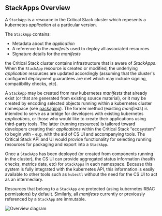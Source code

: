 
StackApps Overview
------------------

A `StackApp` is a resource in the Critical Stack cluster which repesents
a kubernetes *application* at a particular version.

The `StackApp` contains:

  - Metadata about the *application*
  - A reference to the *manifests* used to deploy all associated resources
  - Signature details for the *manifests*

the Critical Stack cluster contains infrastructure that is aware of *StackApps*.
When the `StackApp` resource is created or modified, the underlying
*application* resources are updated accordingly (assuming that the cluster's
configured deployment guarantees are met which may include signing,
compatibility checks, etc).

A `StackApp` may be created from raw kubernetes *manifests* that already exist
(or that are generated from existing source material), or it may be created by
encoding selected objects running within a kubernetes cluster namespace (see
[packaging](./tech-details.md#packaging)). The former method (existing
*manifests*) is intended to serve as a bridge for developers with existing
kubernetes *applications*, or those who would like to create their applications
using third-party tools. The latter (running resources) is tailored toward
developers creating their *applications* within the Critical Stack "ecosystem"
to begin with - e.g. with the aid of CS UI and accompanying tools. The
Critical Stack API and UI would provide functionality for selecting running resources
for packaging and export into a `StackApp`.

Once a `StackApp` has been deployed (or created from components running in the
cluster), the CS UI can provide aggregated status information (health checks,
metrics data, etc) for `StackApps` in each namespace. Because this system is
fully integrated with the kubernetes API, this information is easily available
to other tools such as `kubectl` without the need for the CS UI to act as an
intermediary.

Resources that belong to a `StackApp` are protected (using kubernetes RBAC
permissions) by default. Similarly, all *manifests* currently or previously
referenced by a `StackApp` are immutable.


![Overview diagram](./stackapps-overview.png)

